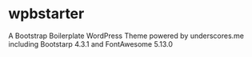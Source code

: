 # wpbstarter
A Bootstrap Boilerplate WordPress Theme powered by underscores.me including Bootstarp 4.3.1 and FontAwesome 5.13.0
